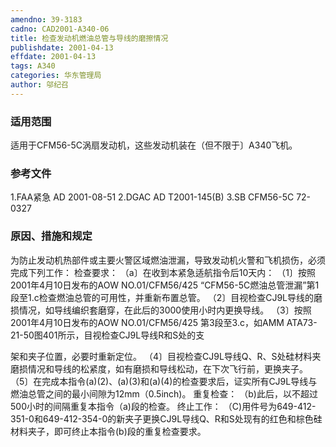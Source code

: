 ```yaml
---
amendno: 39-3183
cadno: CAD2001-A340-06
title: 检查发动机燃油总管与导线的磨擦情况
publishdate: 2001-04-13
effdate: 2001-04-13
tags: A340
categories: 华东管理局
author: 邬纪召
---
```


### 适用范围 
适用于CFM56-5C涡扇发动机，这些发动机装在（但不限于〕A340飞机。

### 参考文件
1.FAA紧急 AD 2001-08-51 2.DGAC AD T2001-145(B) 3.SB CFM56-5C 72-0327    

### 原因、措施和规定 
为防止发动机热部件或主要火警区域燃油泄漏，导致发动机火警和飞机损伤，必须完成下列工作： 检查要求： 
（a〕在收到本紧急适航指令后10天内： 
       （1〕按照2001年4月10日发布的AOW NO.01/CFM56/425 “CFM56-5C燃油总管泄漏”第1段至1.c检查燃油总管的可用性，并重新布置总管。 
（2〕目视检查CJ9L导线的磨损情况，如导线编织套磨穿，在此后的3000使用小时内更换导线。 
       （3〕按照2001年4月10日发布的AOW NO.01/CFM56/425 第3段至3.c，如AMM ATA73-21-50图401所示，目视检查CJ9L导线R和S处的支
  
架和夹子位置，必要时重新定位。        （4〕目视检查CJ9L导线Q、R、S处硅材料夹磨损情况和导线的松紧度，如有磨损和导线松动，在下次飞行前，更换夹子。 
（5〕在完成本指令(a)(2)、(a)(3)和(a)(4)的检查要求后，证实所有CJ9L导线与燃油总管之间的最小间隙为12mm（0.5inch)。 重复检查： 
（b)此后，以不超过500小时的间隔重复本指令（a)段的检查。 终止工作： 
    （C)用件号为649-412-351-0和649-412-354-0的新夹子更换CJ9L导线Q、R和S处现有的红色和棕色硅材料夹子，即可终止本指令(b)段的重复检查要求。

